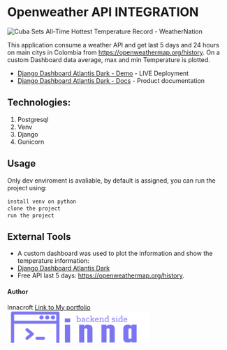 
# Openweather API INTEGRATION

![Cuba Sets All-Time Hottest Temperature Record - WeatherNation](https://www.weathernationtv.com/app/uploads/2018/08/100-degree-fahrenheit-thermometer.png)

This application consume a weather API and get last 5 days and 24 hours on main citys in Colombia from https://openweathermap.org/history. 
On a custom Dashboard data average, max and min Temperature is plotted.


- [Django Dashboard Atlantis Dark - Demo](https://django-dashboard-atlantis-dark.appseed.us/) - LIVE Deployment
- [Django Dashboard Atlantis Dark - Docs](https://docs.appseed.us/admin-dashboards/django-dashboard-atlantis-dark/) - Product documentation



## Technologies:
 1. Postgresql 
 2. Venv
 3.  Django
 4. Gunicorn

## Usage
Only dev enviroment is avaliable, by default is assigned, you can run the project using:

    install venv on python
    clone the project
    run the project 
    
## External Tools
  

 - A custom dashboard was used to plot the information  and show the temperature information:
 - [Django Dashboard Atlantis Dark](https://appseed.us/admin-dashboards/django-dashboard-atlantis-dark) 
 - Free API last 5 days:
https://openweathermap.org/history.
#### Author
Innacroft
[Link to My portfolio](https://innacroft.github.io/portfolio/)<br>
![](https://github.com/innacroft/portfolio/blob/gh-pages/images/back_inna.png)




